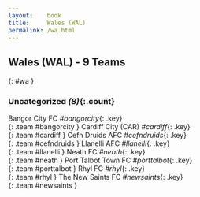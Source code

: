 ```yaml
---
layout:    book
title:     Wales (WAL)
permalink: /wa.html
---
```


## Wales (WAL) - 9 Teams
{: #wa }





### Uncategorized _(8)_{:.count}

Bangor City FC  _#bangorcity_{: .key} <br>
{: .team #bangorcity }
Cardiff City  (CAR) _#cardiff_{: .key} <br>
{: .team #cardiff }
Cefn Druids AFC  _#cefndruids_{: .key} <br>
{: .team #cefndruids }
Llanelli AFC  _#llanelli_{: .key} <br>
{: .team #llanelli }
Neath FC  _#neath_{: .key} <br>
{: .team #neath }
Port Talbot Town FC  _#porttalbot_{: .key} <br>
{: .team #porttalbot }
Rhyl FC  _#rhyl_{: .key} <br>
{: .team #rhyl }
The New Saints FC  _#newsaints_{: .key} <br>
{: .team #newsaints }


 
